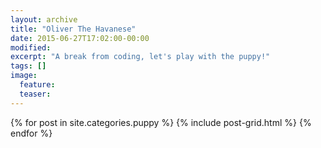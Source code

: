 ```yaml
---
layout: archive
title: "Oliver The Havanese"
date: 2015-06-27T17:02:00-00:00
modified:
excerpt: "A break from coding, let's play with the puppy!"
tags: []
image:
  feature:
  teaser:
---
```


<div class="tiles">
{% for post in site.categories.puppy %}
  {% include post-grid.html %}
{% endfor %}
</div><!-- /.tiles -->